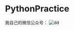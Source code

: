 # PythonPractice

我自己的微信公众号：
![dd](https://raw.githubusercontent.com/octans/PythonPractice/master/qrcode_for_gh_61c6224cfae9_258.jpg)
